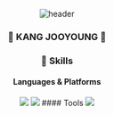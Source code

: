 <div align="center">

![header](https://capsule-render.vercel.app/api?type=waving&color=auto&height=300&section=header&text=Welcome&fontSize=90&animation=fadeIn&fontAlignY=38&desc=Jooyoung's%20GitHub&descAlignY=51&descAlign=62)
### :raising_hand: KANG JOOYOUNG :raising_hand: 

### 💪 Skills
#### Languages & Platforms
<img src="https://img.shields.io/badge/Python-3776AB?style=for-the-badge&logo=Python&logoColor=white">
<img src="https://img.shields.io/badge/c++-00599C?style=for-the-badge&logo=c%2B%2B&logoColor=white">
#### Tools
<img src="https://img.shields.io/badge/Visual%20Studio-5C2D91.svg?&style=for-the-badge&logo=visual%20studio&logoColor=white">
